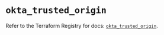 # `okta_trusted_origin`

Refer to the Terraform Registry for docs: [`okta_trusted_origin`](https://registry.terraform.io/providers/okta/okta/4.6.3/docs/resources/trusted_origin).
